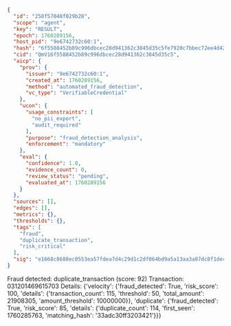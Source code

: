 ```json
{
  "id": "258f57048f029b28",
  "scope": "agent",
  "key": "RESULT",
  "epoch": 1760289156,
  "host_pid": "9e6742732c60:1",
  "hash": "6f5588452b89c996dbcec28d941362c3845d35c5fe7920c7bbec72ee4d423324",
  "cid": "QmV16f5588452b89c996dbcec28d941362c3845d35c5",
  "aicp": {
    "prov": {
      "issuer": "9e6742732c60:1",
      "created_at": 1760289156,
      "method": "automated_fraud_detection",
      "vc_type": "VerifiableCredential"
    },
    "ucon": {
      "usage_constraints": [
        "no_pii_export",
        "audit_required"
      ],
      "purpose": "fraud_detection_analysis",
      "enforcement": "mandatory"
    },
    "eval": {
      "confidence": 1.0,
      "evidence_count": 0,
      "review_status": "pending",
      "evaluated_at": 1760289156
    }
  },
  "sources": [],
  "edges": [],
  "metrics": {},
  "thresholds": {},
  "tags": [
    "fraud",
    "duplicate_transaction",
    "risk_critical"
  ],
  "sig": "e1668c8688ec0553ea57fdea7d4c29d1c2df064bd9a5a13aa3a87dc8f1dec339"
}
```

Fraud detected: duplicate_transaction (score: 92)
Transaction: 031201469615703
Details: {'velocity': {'fraud_detected': True, 'risk_score': 100, 'details': {'transaction_count': 115, 'threshold': 50, 'total_amount': 21908305, 'amount_threshold': 10000000}}, 'duplicate': {'fraud_detected': True, 'risk_score': 85, 'details': {'duplicate_count': 114, 'first_seen': 1760285763, 'matching_hash': '33adc30ff3203421'}}}